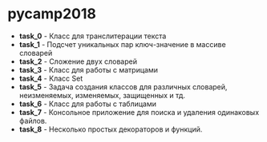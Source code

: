 # pycamp2018

* **task_0** - Класс для транслитерации текста
* **task_1** - Подсчет уникальных пар ключ-значение в массиве словарей
* **task_2** - Сложение двух словарей
* **task_3** - Класс для работы с матрицами
* **task_4** - Класс Set
* **task_5** - Задача создания классов для различных словарей, неизменяемых, 
изменяемых, защищенных и тд.
* **task_6** - Класс для работы с таблицами
* **task_7** - Консольное приложение для поиска и удаления одинаковых файлов.
* **task_8** - Несколько простых декораторов и функций.

